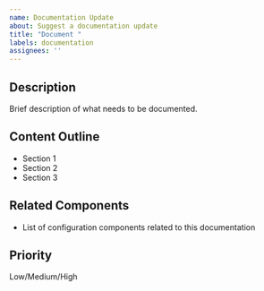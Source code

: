 ```yaml
---
name: Documentation Update
about: Suggest a documentation update
title: "Document "
labels: documentation
assignees: ''
---
```


## Description
Brief description of what needs to be documented.

## Content Outline
- Section 1
- Section 2
- Section 3

## Related Components
- List of configuration components related to this documentation

## Priority
Low/Medium/High
